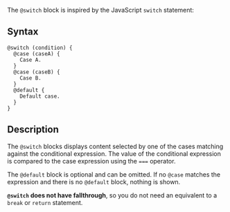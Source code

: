 The `@switch` block is inspired by the JavaScript `switch` statement:

## Syntax

```angular-html
@switch (condition) {
  @case (caseA) {
    Case A.
  }
  @case (caseB) {
    Case B.
  }
  @default {
    Default case.
  }
}
```

## Description

The `@switch` blocks displays content selected by one of the cases matching against the conditional
expression. The value of the conditional expression is compared to the case expression using
the `===` operator.

The `@default` block is optional and can be omitted. If no `@case` matches the expression and there
is no `@default` block, nothing is shown.

**`@switch` does not have fallthrough**, so you do not need an equivalent to a `break` or `return`
statement.
